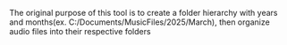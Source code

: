 The original purpose of this tool is to create a folder hierarchy with years and months(ex. C:/Documents/MusicFiles/2025/March), then organize audio files into their respective folders
